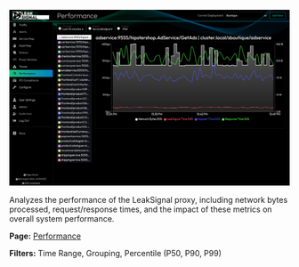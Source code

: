 ![Performance Metrics Report](../images/Performance.png)

Analyzes the performance of the LeakSignal proxy, including network bytes processed, request/response times, and the impact of these metrics on overall system performance.

**Page:** [Performance](../Performance)

**Filters:** Time Range, Grouping, Percentile (P50, P90, P99)